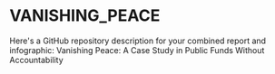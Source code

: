 # VANISHING_PEACE
Here's a GitHub repository description for your combined report and infographic:  Vanishing Peace: A Case Study in Public Funds Without Accountability
